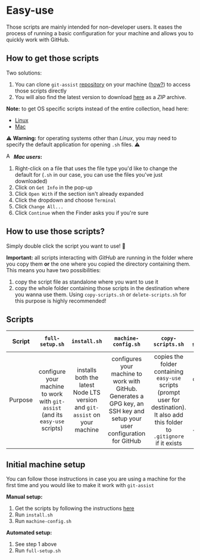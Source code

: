 # Easy-use

Those scripts are mainly intended for non-developer users. It eases the process of running a basic configuration for your machine and allows you to quickly work with GitHub.

## How to get those scripts

Two solutions:
1. You can clone `git-assist` [repository](https://github.com/alexlemaire/git-assist) on your machine ([how?](https://help.github.com/en/github/creating-cloning-and-archiving-repositories/cloning-a-repository)) to access those scripts directly
2. You will also find the latest version to download [here](https://cdn.klimapartner.net/alexis/@git-assist/easy-use.zip) as a _ZIP_ archive.

**Note:** to get OS specific scripts instead of the entire collection, head here:
- [Linux](https://cdn.klimapartner.net/alexis/@git-assist/easy-use_Linux.zip)
- [Mac](https://cdn.klimapartner.net/alexis/@git-assist/easy-use_Mac.zip)

:warning: **Warning:** for operating systems other than _Linux_, you may need to specify the default application for opening `.sh` files. :warning:

<img src="https://simpleicons.org/icons/apple.svg" width="16" height="16" alt="Apple logo"> **_Mac users_:**
1. Right-click on a file that uses the file type you'd like to change the default for (`.sh` in our case, you can use the files you've just downloaded)
2. Click on `Get Info` in the pop-up
3. Click `Open With` if the section isn't already expanded
4. Click the dropdown and choose `Terminal`
5. Click `Change All...`
6. Click `Continue` when the Finder asks you if you're sure

## How to use those scripts?

Simply double click the script you want to use! :tada:

**Important:** all scripts interacting with _GitHub_ are running in the folder where you copy them **or** the one where you copied the directory containing them. This means you have two possibilities:
1. copy the script file as standalone where you want to use it
2. copy the whole folder containing those scripts in the destination where you wanna use them. Using `copy-scripts.sh` or `delete-scripts.sh` for this purpose is highly recommended!

## Scripts

|  Script |                                `full-setup.sh`                                |                                `install.sh`                                |                                                    `machine-config.sh`                                                    |                                                          `copy-scripts.sh`                                                          |                                          `delete-scripts.sh`                                         |                  `clone.sh`                  |                                              `update.sh`                                             |                        `push.sh`                        |                     `pull.sh`                    |       `auto-pull-config.sh`       |                                         `auto-pull.sh`                                        |
|:-------:|:-----------------------------------------------------------------------------:|:--------------------------------------------------------------------------:|:-------------------------------------------------------------------------------------------------------------------------:|:-----------------------------------------------------------------------------------------------------------------------------------:|:----------------------------------------------------------------------------------------------------:|:--------------------------------------------:|:----------------------------------------------------------------------------------------------------:|:-------------------------------------------------------:|:------------------------------------------------:|:---------------------------------:|:---------------------------------------------------------------------------------------------:|
| Purpose | configure your machine to work with `git-assist` (and its `easy-use` scripts) | installs both the latest Node LTS version and `git-assist` on your machine | configures your machine to work with GitHub. Generates a GPG key, an SSH key and setup your user configuration for GitHub | copies the folder containing `easy-use` scripts (prompt user for destination). It also add this folder to `.gitignore` if it exists | remove the containing folder for `easy-use` scripts and erase the entry in `.gitignore` if it exists | allows you to clone a repository from GitHub | updates the installed version of `git-assist`. Will scan for global packages but also local packages | stages, commits and pushes changes made in a repository | pulls from remote repository via interactive CLI | configures your auto-pull utility | automatically pulls from repositories according to settings created via `auto-pull-config.sh` |

## Initial machine setup

You can follow those instructions in case you are using a machine for the first time and you would like to make it work with `git-assist`

**Manual setup:**
1. Get the scripts by following the instructions [here](#how-to-get-those-scripts)
2. Run `install.sh`
3. Run `machine-config.sh`

**Automated setup:**
1. See step 1 above
2. Run `full-setup.sh`
